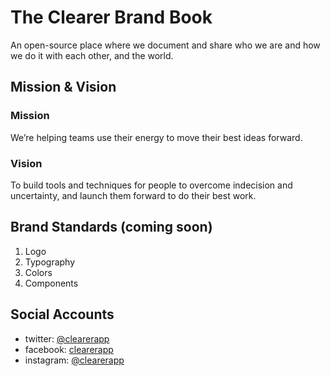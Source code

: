 # The Clearer Brand Book
An open-source place where we document and share who we are and how we do it with each other, and the world.

## Mission & Vision

### Mission

We’re helping teams use their energy to move their best ideas forward.

### Vision

To build tools and techniques for people to overcome indecision and uncertainty, and launch them forward to do their best work.

## Brand Standards (coming soon)

1. Logo
2. Typography
3. Colors
4. Components

## Social Accounts

- twitter: [@clearerapp](http://twitter.com/clearerapp)
- facebook: [clearerapp](http://facebook.com/clearerapp)
- instagram: [@clearerapp](http://instagram.com/clearerapp)
